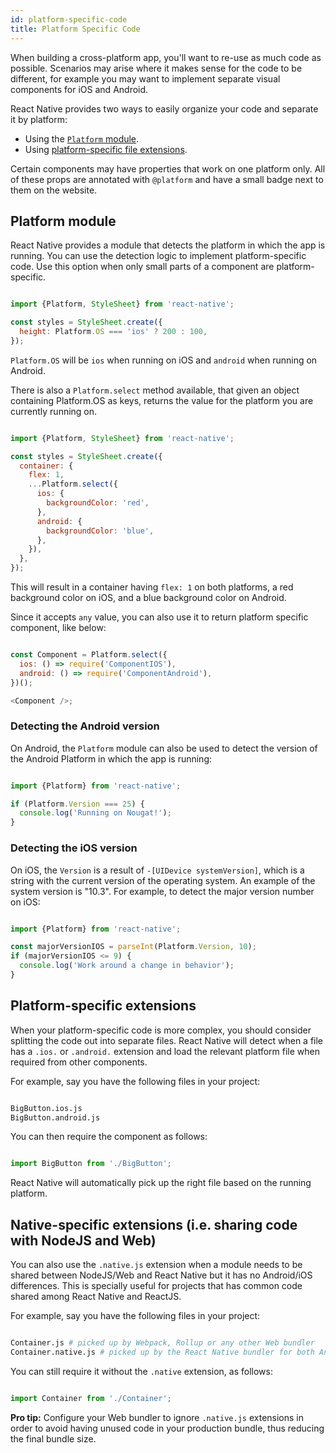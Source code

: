 ```yaml
---
id: platform-specific-code
title: Platform Specific Code
---
```


When building a cross-platform app, you'll want to re-use as much code as possible. Scenarios may arise where it makes sense for the code to be different, for example you may want to implement separate visual components for iOS and Android.

React Native provides two ways to easily organize your code and separate it by platform:

- Using the [`Platform` module](../platform-specific-code/#platform-module).
- Using [platform-specific file extensions](../platform-specific-code/#platform-specific-extensions).

Certain components may have properties that work on one platform only. All of these props are annotated with `@platform` and have a small badge next to them on the website.

## Platform module

React Native provides a module that detects the platform in which the app is running. You can use the detection logic to implement platform-specific code. Use this option when only small parts of a component are platform-specific.


```javascript

import {Platform, StyleSheet} from 'react-native';

const styles = StyleSheet.create({
  height: Platform.OS === 'ios' ? 200 : 100,
});

```


`Platform.OS` will be `ios` when running on iOS and `android` when running on Android.

There is also a `Platform.select` method available, that given an object containing Platform.OS as keys, returns the value for the platform you are currently running on.


```javascript

import {Platform, StyleSheet} from 'react-native';

const styles = StyleSheet.create({
  container: {
    flex: 1,
    ...Platform.select({
      ios: {
        backgroundColor: 'red',
      },
      android: {
        backgroundColor: 'blue',
      },
    }),
  },
});

```


This will result in a container having `flex: 1` on both platforms, a red background color on iOS, and a blue background color on Android.

Since it accepts `any` value, you can also use it to return platform specific component, like below:


```javascript

const Component = Platform.select({
  ios: () => require('ComponentIOS'),
  android: () => require('ComponentAndroid'),
})();

<Component />;

```


### Detecting the Android version

On Android, the `Platform` module can also be used to detect the version of the Android Platform in which the app is running:


```javascript

import {Platform} from 'react-native';

if (Platform.Version === 25) {
  console.log('Running on Nougat!');
}

```


### Detecting the iOS version

On iOS, the `Version` is a result of `-[UIDevice systemVersion]`, which is a string with the current version of the operating system. An example of the system version is "10.3". For example, to detect the major version number on iOS:


```javascript

import {Platform} from 'react-native';

const majorVersionIOS = parseInt(Platform.Version, 10);
if (majorVersionIOS <= 9) {
  console.log('Work around a change in behavior');
}

```


## Platform-specific extensions

When your platform-specific code is more complex, you should consider splitting the code out into separate files. React Native will detect when a file has a `.ios.` or `.android.` extension and load the relevant platform file when required from other components.

For example, say you have the following files in your project:


```sh

BigButton.ios.js
BigButton.android.js

```


You can then require the component as follows:


```javascript

import BigButton from './BigButton';

```


React Native will automatically pick up the right file based on the running platform.

## Native-specific extensions (i.e. sharing code with NodeJS and Web)

You can also use the `.native.js` extension when a module needs to be shared between NodeJS/Web and React Native but it has no Android/iOS differences. This is specially useful for projects that has common code shared among React Native and ReactJS.

For example, say you have the following files in your project:


```sh

Container.js # picked up by Webpack, Rollup or any other Web bundler
Container.native.js # picked up by the React Native bundler for both Android and iOS (Metro)

```


You can still require it without the `.native` extension, as follows:


```javascript

import Container from './Container';

```


**Pro tip:** Configure your Web bundler to ignore `.native.js` extensions in order to avoid having unused code in your production bundle, thus reducing the final bundle size.

